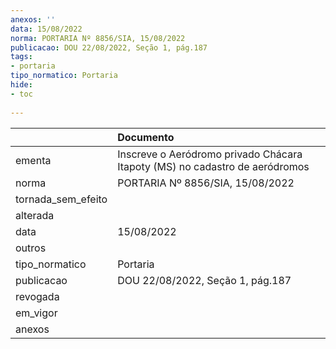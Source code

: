 ```yaml
---
anexos: ''
data: 15/08/2022
norma: PORTARIA Nº 8856/SIA, 15/08/2022
publicacao: DOU 22/08/2022, Seção 1, pág.187
tags:
- portaria
tipo_normatico: Portaria
hide: 
- toc 
 
---
```


|                    | Documento                                                                   |
|:-------------------|:----------------------------------------------------------------------------|
| ementa             | Inscreve o Aeródromo privado Chácara Itapoty (MS) no cadastro de aeródromos |
| norma              | PORTARIA Nº 8856/SIA, 15/08/2022                                            |
| tornada_sem_efeito |                                                                             |
| alterada           |                                                                             |
| data               | 15/08/2022                                                                  |
| outros             |                                                                             |
| tipo_normatico     | Portaria                                                                    |
| publicacao         | DOU 22/08/2022, Seção 1, pág.187                                            |
| revogada           |                                                                             |
| em_vigor           |                                                                             |
| anexos             |                                                                             |
